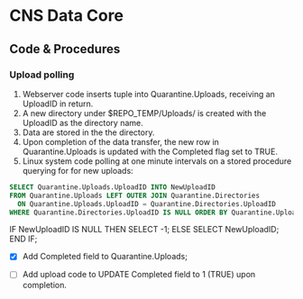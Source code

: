 # CNS Data Core
## Code & Procedures

### Upload polling
1. Webserver code inserts tuple into Quarantine.Uploads, receiving an UploadID in return.
2. A new directory under $REPO_TEMP/Uploads/ is created with the UploadID as the directory name.
3. Data are stored in the the directory.
4. Upon completion of the data transfer, the new row in Quarantine.Uploads is updated with the Completed flag set to TRUE.
5. Linux system code polling at one minute intervals on a stored procedure querying for for new uploads:

```sql
SELECT Quarantine.Uploads.UploadID INTO NewUploadID 
FROM Quarantine.Uploads LEFT OUTER JOIN Quarantine.Directories 
  ON Quarantine.Uploads.UploadID = Quarantine.Directories.UploadID 
WHERE Quarantine.Directories.UploadID IS NULL ORDER BY Quarantine.Uploads.UploadID ASC LIMIT 1;
```

IF NewUploadID IS NULL THEN
  SELECT -1;
ELSE
  SELECT NewUploadID;
END IF;

- [x] Add Completed field to Quarantine.Uploads;
- [ ] Add upload code to UPDATE Completed field to 1 (TRUE) upon completion.


